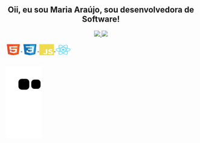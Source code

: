 ## <div align="center"> Oii, eu sou Maria Araújo, sou desenvolvedora de Software! </div>

<div align="center">
  <a href="https://github.com/MariXBR">
  <img height="180em" src="https://github-readme-stats.vercel.app/api?username=MariXBR&show_icons=true&theme=blue-green&include_all_commits=true&count_private=true"/>
  <img height="145em" src="https://github-readme-stats.vercel.app/api/top-langs/?username=MariXBR&layout=compact&langs_count=7&theme=blue-green"/>
</div>
  
  <!-- Imagens das linguagens -->
<div style="display: inline_block"><br>
  <img align="center" alt="Maria-HTML" height="30" width="40" src="https://raw.githubusercontent.com/devicons/devicon/master/icons/html5/html5-original.svg">
  <img align="center" alt="Maria-CSS" height="30" width="40" src="https://raw.githubusercontent.com/devicons/devicon/master/icons/css3/css3-original.svg">
  <img align="center" alt="Maria-Js" height="30" width="40" src="https://raw.githubusercontent.com/devicons/devicon/master/icons/javascript/javascript-plain.svg">
  <img align="center" alt="Maria-React" height="30" width="40" src="https://raw.githubusercontent.com/devicons/devicon/master/icons/react/react-original.svg">
  
  <!-- Meu Gif
  <a href="https://picasion.com/"><img src="https://i.picasion.com/pic92/94166da98c86698984a568e4f3e3b8c1.gif" width="150" height="150" border="0"  align="right" alt="Mad" /></a><br /><a href="https://picasion.com/">
  -->
  </div>
  
  ##
  
  <!-- Redes Sociais 
  
  <div>
  <a href="https://www.instagram.com/madsonjhones/" target="_blank"><img src="https://img.shields.io/badge/-Instagram-%23E4405F?style=for-the-badge&logo=instagram&logoColor=white" target="_blank"></a>
  <a href="https://discord.gg/7T7YEwQy" target="_blank"><img src="https://img.shields.io/badge/Discord-7289DA?style=for-the-badge&logo=discord&logoColor=white" target="_blank"></a>
  <a href="https://www.linkedin.com/in/madson-marreiros
" target="_blank"><img src="https://img.shields.io/badge/-LinkedIn-%230077B5?style=for-the-badge&logo=linkedin&logoColor=white" target="_blank"></a>
  <a href = "mailto:madsoncell@gmail.com"><img src="https://img.shields.io/badge/-Gmail-%23333?style=for-the-badge&logo=gmail&logoColor=white" target="_blank"></a>
-->

<!-- Cobrinha -->

![snake gif](https://github.com/MariXBR/MariXBR/blob/output/github-contribution-grid-snake.svg)

</div>
